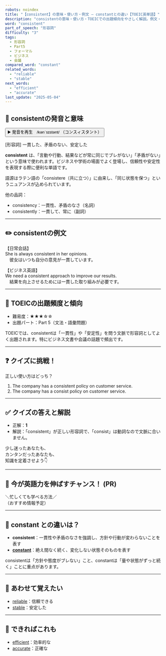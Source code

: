 ```yaml
---
robots: noindex
title: "【consistent】の意味・使い方・例文 ― constantとの違い【TOEIC英単語】"
description: "consistentの意味・使い方・TOEICでの出題傾向をやさしく解説。例文・クイズ付きでconstantとの違いもわかりやすく学べます。"
word: "consistent"
part_of_speech: "形容詞"
difficulty: "3"
tags:
  - 形容詞
  - Part5
  - フォーマル
  - ビジネス
  - 会議
compared_word: "constant"
related_words:
  - "reliable"
  - "stable"
next_words:
  - "efficient"
  - "accurate"
last_update: "2025-05-04"
---
```


## 🔰 consistentの発音と意味

<button class="play-audio" onclick="playTTS('consistent')">
  <span class="play-audio-main">
    ▶️ 発音を再生　/kənˈsɪstənt/
  </span>
  <span class="play-audio-sub">
    （コンスィスタント）
  </span>
</button>

[形容詞] 一貫した、矛盾のない、安定した

**consistent** は、「言動や行動、結果などが常に同じでブレがない」「矛盾がない」という意味で使われます。ビジネスや学術の場面でよく登場し、信頼性や安定性を表現する際に便利な単語です。

語源はラテン語の「consistere（共に立つ）」に由来し、「同じ状態を保つ」というニュアンスが込められています。

他の品詞：  
- consistency：一貫性、矛盾のなさ（名詞）
- consistently：一貫して、常に（副詞）

---

## ✏️ consistentの例文

【日常会話】  
She is always consistent in her opinions.  
　彼女はいつも自分の意見が一貫しています。

【ビジネス英語】  
We need a consistent approach to improve our results.  
　結果を向上させるためには一貫した取り組みが必要です。

---

## 🎯 TOEICの出題頻度と傾向

- 難易度：★★★☆☆
- 出題パート：Part 5（文法・語彙問題）

TOEICでは、consistentは「一貫性」や「安定性」を問う文脈で形容詞としてよく出題されます。特にビジネス文書や会議の話題で頻出です。

---

## ❓ クイズに挑戦！

正しい使い方はどっち？

1. The company has a consistent policy on customer service.  
2. The company has a consist policy on customer service.

---

## ✅ クイズの答えと解説

- 正解：**1**
- 解説：「consistent」が正しい形容詞で、「consist」は動詞なので文脈に合いません。

少し迷ったあなたも、  
カンタンだったあなたも、  
知識を定着させよう👇️

---

## 🚀 今が英語力を伸ばすチャンス！ (PR)

<div class="info-center">
＼忙しくても学べる方法／<br>  
（おすすめ情報予定）
</div>

---

## 🤔  constant との違いは？

- **consistent**：一貫性や矛盾のなさを強調し、方針や行動が変わらないことを表す
- **[constant](/word/constant)**：絶え間なく続く、変化しない状態そのものを表す

consistentは「方針や態度がブレない」こと、constantは「量や状態がずっと続く」ことに重点があります。

---

## 🧩 あわせて覚えたい

- [reliable](/word/reliable)：信頼できる
- [stable](/word/stable)：安定した

---

## 📖 できればこれも

- [efficient](/word/efficient)：効率的な
- [accurate](/word/accurate)：正確な

<!-- cvid: aid10_bid30 -->
